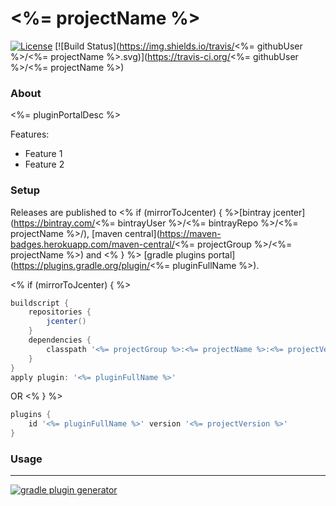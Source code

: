 # <%= projectName %>
[![License](https://img.shields.io/badge/license-MIT-blue.svg)](http://www.opensource.org/licenses/MIT)
[![Build Status](https://img.shields.io/travis/<%= githubUser %>/<%= projectName %>.svg)](https://travis-ci.org/<%= githubUser %>/<%= projectName %>)

### About

<%= pluginPortalDesc %>

Features:
* Feature 1
* Feature 2

### Setup

Releases are published to <% if (mirrorToJcenter) { %>[bintray jcenter](https://bintray.com/<%= bintrayUser %>/<%= bintrayRepo %>/<%= projectName %>/), 
[maven central](https://maven-badges.herokuapp.com/maven-central/<%= projectGroup %>/<%= projectName %>) and <% } %>
[gradle plugins portal](https://plugins.gradle.org/plugin/<%= pluginFullName %>).

<% if (mirrorToJcenter) { %>
<!---
[![JCenter](https://img.shields.io/bintray/v/<%= bintrayUser %>/<%= bintrayRepo %>/<%= projectName %>.svg?label=jcenter)](https://bintray.com/<%= bintrayUser %>/<%= bintrayRepo %>/<%= projectName %>/_latestVersion)
[![Maven Central](https://img.shields.io/maven-central/v/<%= projectGroup %>/<%= projectName %>.svg)](https://maven-badges.herokuapp.com/maven-central/<%= projectGroup %>/<%= projectName %>)
-->

```groovy
buildscript {
    repositories {
        jcenter()
    }
    dependencies {
        classpath '<%= projectGroup %>:<%= projectName %>:<%= projectVersion %>'
    }
}
apply plugin: '<%= pluginFullName %>'
```

OR <% } %>

```groovy
plugins {
    id '<%= pluginFullName %>' version '<%= projectVersion %>'
}
```

### Usage

---
[![gradle plugin generator](http://img.shields.io/badge/Powered%20by-%20Gradle%20plugin%20generator-green.svg?style=flat-square)](https://github.com/xvik/generator-gradle-plugin)
